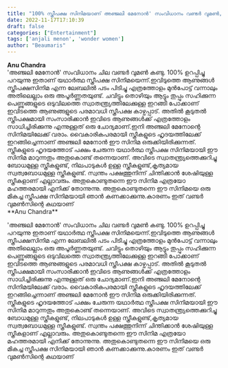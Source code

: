```yaml
---
title: "100% സ്ത്രീപക്ഷ സിനിമയാണ് അഞ്ജലി മേനോൻ' സംവിധാനം വണ്ടർ വുമൺ, കുറിപ്പ് വായിക്കാം"
date: 2022-11-17T17:10:39
draft: false
categories: ["Entertainment"]
tags: ['anjali menon', 'wonder women']
author: "Beaumaris"
---
```


<div class="xdj266r x11i5rnm xat24cr x1mh8g0r x1vvkbs x126k92a">
<div dir="auto"><strong>Anu Chandra </strong></div>
<div dir="auto"></div>
<div dir="auto">'അഞ്ജലി മേനോൻ' സംവിധാനം ചില വണ്ടർ വുമൺ കണ്ടു. 100% ഉറപ്പിച്ചു പറയുന്നു ഇതാണ് യഥാർത്ഥ സ്ത്രീപക്ഷ സിനിമയെന്ന്.ഇവിടുത്തെ ആണുങ്ങൾ സ്ത്രീപക്ഷസിനിമ എന്ന ലേബലിൽ പടം പിടിച്ചു എത്രത്തോളം മുൻപോട്ട് വന്നാലും അതിലെല്ലാം ഒരു അപൂർണ്ണതയുണ്ട്. ചവിട്ടും തൊഴിയും ആട്ടും തുപ്പും സഹിക്കുന്ന പെണ്ണുങ്ങളുടെ ഒടുവിലത്തെ സ്വാതന്ത്ര്യത്തിലേക്കുള്ള ഇറങ്ങി പോക്കാണ് ഇവിടത്തെ ആണുങ്ങളുടെ പരമാവധി സ്ത്രീപക്ഷ കാഴ്ചപ്പാട്. അതിൽ കൂടുതൽ സ്ത്രീപക്ഷമായി സംസാരിക്കാൻ ഇവിടെ ആണുങ്ങൾക്ക് എത്രത്തോളം സാധിച്ചിരിക്കുന്നു എന്നുള്ളത് ഒരു ചോദ്യമാണ്.ഇനി അഞ്ജലി മേനോന്റെ സിനിമയിലേക്ക് വരാം. വൈകാരികപരമായി സ്ത്രീകളുടെ ഹൃദയത്തിലേക്ക് ഇറങ്ങിച്ചെന്നാണ് അഞ്ജലി മേനോൻ ഈ സിനിമ ഒരുക്കിയിരിക്കുന്നത്. സ്ത്രീകളുടെ ഹൃദയത്തോട് പക്ഷം ചേരുന്ന യഥാർത്ഥ സ്ത്രീപക്ഷ സിനിമയായി ഈ സിനിമ മാറുന്നതും അതുകൊണ്ട് തന്നെയാണ്. അവിടെ സ്വാതന്ത്ര്യത്തെക്കുറിച്ചു ബോധമുള്ള സ്ത്രീകളുണ്ട്, നിലപാടുകൾ ഉള്ള സ്ത്രീകളുണ്ട്,കൃത്യമായ സ്വത്വബോധമുള്ള സ്ത്രീകളുണ്ട്. സ്വന്തം പക്ഷത്തുനിന്ന് ചിന്തിക്കാൻ ശേഷിയുള്ള സ്ത്രീകളാണ് എല്ലാവരും. അതുകൊണ്ടുതന്നെ ഈ സിനിമ എത്രയോ മഹത്തരമായി എനിക്ക് തോന്നുന്നു. അതുകൊണ്ടുതന്നെ ഈ സിനിമയെ ഒരു മികച്ച സ്ത്രീപക്ഷ സിനിമയായി ഞാൻ കണക്കാക്കുന്നു.കാരണം ഇത് വണ്ടർ വുമൺസിന്റെ കഥയാണ്</div>
</div>
**Anu Chandra**

'അഞ്ജലി മേനോൻ' സംവിധാനം ചില വണ്ടർ വുമൺ കണ്ടു. 100% ഉറപ്പിച്ചു പറയുന്നു ഇതാണ് യഥാർത്ഥ സ്ത്രീപക്ഷ സിനിമയെന്ന്.ഇവിടുത്തെ ആണുങ്ങൾ സ്ത്രീപക്ഷസിനിമ എന്ന ലേബലിൽ പടം പിടിച്ചു എത്രത്തോളം മുൻപോട്ട് വന്നാലും അതിലെല്ലാം ഒരു അപൂർണ്ണതയുണ്ട്. ചവിട്ടും തൊഴിയും ആട്ടും തുപ്പും സഹിക്കുന്ന പെണ്ണുങ്ങളുടെ ഒടുവിലത്തെ സ്വാതന്ത്ര്യത്തിലേക്കുള്ള ഇറങ്ങി പോക്കാണ് ഇവിടത്തെ ആണുങ്ങളുടെ പരമാവധി സ്ത്രീപക്ഷ കാഴ്ചപ്പാട്. അതിൽ കൂടുതൽ സ്ത്രീപക്ഷമായി സംസാരിക്കാൻ ഇവിടെ ആണുങ്ങൾക്ക് എത്രത്തോളം സാധിച്ചിരിക്കുന്നു എന്നുള്ളത് ഒരു ചോദ്യമാണ്.ഇനി അഞ്ജലി മേനോന്റെ സിനിമയിലേക്ക് വരാം. വൈകാരികപരമായി സ്ത്രീകളുടെ ഹൃദയത്തിലേക്ക് ഇറങ്ങിച്ചെന്നാണ് അഞ്ജലി മേനോൻ ഈ സിനിമ ഒരുക്കിയിരിക്കുന്നത്. സ്ത്രീകളുടെ ഹൃദയത്തോട് പക്ഷം ചേരുന്ന യഥാർത്ഥ സ്ത്രീപക്ഷ സിനിമയായി ഈ സിനിമ മാറുന്നതും അതുകൊണ്ട് തന്നെയാണ്. അവിടെ സ്വാതന്ത്ര്യത്തെക്കുറിച്ചു ബോധമുള്ള സ്ത്രീകളുണ്ട്, നിലപാടുകൾ ഉള്ള സ്ത്രീകളുണ്ട്,കൃത്യമായ സ്വത്വബോധമുള്ള സ്ത്രീകളുണ്ട്. സ്വന്തം പക്ഷത്തുനിന്ന് ചിന്തിക്കാൻ ശേഷിയുള്ള സ്ത്രീകളാണ് എല്ലാവരും. അതുകൊണ്ടുതന്നെ ഈ സിനിമ എത്രയോ മഹത്തരമായി എനിക്ക് തോന്നുന്നു. അതുകൊണ്ടുതന്നെ ഈ സിനിമയെ ഒരു മികച്ച സ്ത്രീപക്ഷ സിനിമയായി ഞാൻ കണക്കാക്കുന്നു.കാരണം ഇത് വണ്ടർ വുമൺസിന്റെ കഥയാണ്
